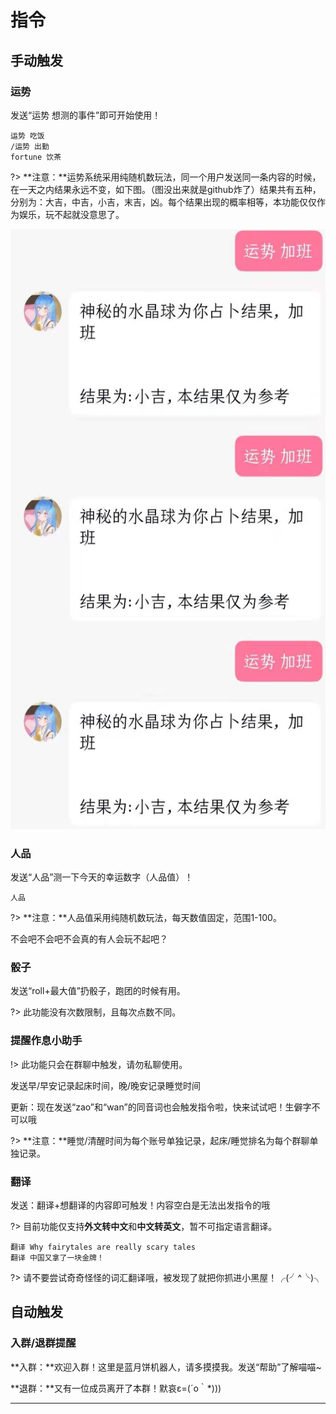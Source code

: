 # 指令

## 手动触发

### 运势

发送“运势 想测的事件”即可开始使用！

```
运势 吃饭
/运势 出勤
fortune 饮茶
```



?> **注意：**运势系统采用纯随机数玩法，同一个用户发送同一条内容的时候，在一天之内结果永远不变，如下图。（图没出来就是github炸了）结果共有五种，分别为：大吉，中吉，小吉，末吉，凶。每个结果出现的概率相等，本功能仅仅作为娱乐，玩不起就没意思了。

<img src="log.JPG" width="560" height="960" border="0" alt="">



### 人品​ ​​

发送“人品”测一下今天的幸运数字（人品值）！

```
人品
```

?> **注意：**人品值采用纯随机数玩法，每天数值固定，范围1-100。


不会吧不会吧不会真的有人会玩不起吧？

### 骰子

发送“roll+最大值”扔骰子，跑团的时候有用。

?> 此功能没有次数限制，且每次点数不同。

### 提醒作息小助手

!> 此功能只会在群聊中触发，请勿私聊使用。

发送早/早安记录起床时间，晚/晚安记录睡觉时间

更新：现在发送“zao”和“wan”的同音词也会触发指令啦，快来试试吧！生僻字不可以哦

?> **注意：**睡觉/清醒时间为每个账号单独记录，起床/睡觉排名为每个群聊单独记录。

### 翻译

发送：翻译+想翻译的内容即可触发！内容空白是无法出发指令的哦

?> 目前功能仅支持**外文转中文**和**中文转英文**，暂不可指定语言翻译。

```
翻译 Why fairytales are really scary tales
翻译 中国又拿了一块金牌！
```

?> 请不要尝试奇奇怪怪的词汇翻译哦，被发现了就把你抓进小黑屋！╭(╯^╰)╮ 

## 自动触发

### 入群/退群提醒

**入群：**欢迎入群！这里是蓝月饼机器人，请多摸摸我。发送“帮助”了解喵喵~

**退群：**又有一位成员离开了本群！默哀ε=(´ο｀*)))

---




